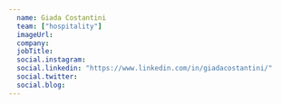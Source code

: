 ```yaml
---
  name: Giada Costantini
  team: ["hospitality"]
  imageUrl: 
  company: 
  jobTitle: 
  social.instagram: 
  social.linkedin: "https://www.linkedin.com/in/giadacostantini/"
  social.twitter: 
  social.blog: 
---
```



